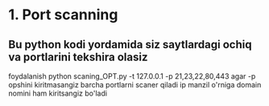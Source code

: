 # 1. Port scanning
## Bu python kodi yordamida siz saytlardagi ochiq va portlarini tekshira olasiz
foydalanish
python scaning_OPT.py -t 127.0.0.1 -p 21,23,22,80,443
agar -p opshini kiritmasangiz barcha portlarni scaner qiladi
ip manzil o'rniga domain nomini ham kiritsangiz bo'ladi

